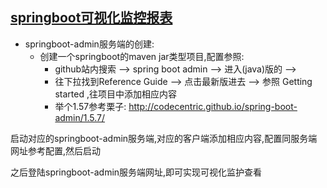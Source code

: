 [springboot可视化监控报表]()
--------------
* springboot-admin服务端的创建:
  * 创建一个springboot的maven  jar类型项目,配置参照:  
    * github站内搜索 --> spring boot admin --> 进入(java)版的 -->
    * 往下拉找到Reference Guide --> 点击最新版进去 --> 参照 Getting started ,往项目中添加相应内容
    * 举个1.57参考栗子:  http://codecentric.github.io/spring-boot-admin/1.5.7/
    
启动对应的springboot-admin服务端,对应的客户端添加相应内容,配置同服务端网址参考配置,然后启动

之后登陆springboot-admin服务端网址,即可实现可视化监护查看
